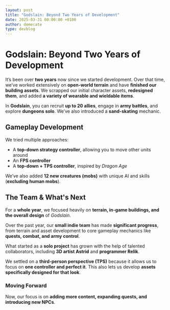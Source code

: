 ```yaml
---
layout: post
title: "Godslain: Beyond Two Years of Development"
date: 2025-03-31 00:00:00 +0100
author: demecate
type: devblog
---
```


# Godslain: Beyond Two Years of Development  

It’s been over **two years** now since we started development. Over that time, we’ve worked extensively on **open-world terrain** and have **finished our building assets**. We scrapped our initial character assets, **redesigned them**, and added **a variety of wearable and wieldable items**.  

In **Godslain**, you can recruit **up to 20 allies**, engage in **army battles**, and explore **dungeons solo**. We’ve also introduced a **sand-skating** mechanic.  

## Gameplay Development  

We tried multiple approaches:  
- A **top-down strategy controller**, allowing you to move other units around  
- An **FPS controller**  
- A **top-down + TPS controller**, inspired by *Dragon Age*  

We’ve also added **12 new creatures (mobs)** with unique AI and skills (**excluding human mobs**).  

## The Team & What's Next  

For a **whole year**, we focused heavily on **terrain, in-game buildings, and the overall design** of *Godslain*.  

Over the past year, our **small indie team** has made **significant progress**, from terrain and asset development to core gameplay mechanics like **quests, combat, and army control**.  

What started as a **solo project** has grown with the help of talented collaborators, including **3D artist Astrid** and **programmer Relik**.  

We settled on a **third-person perspective (TPS)** because it allows us to focus on **one controller and perfect it**. This also lets us develop **assets specifically designed for that look**.  

### Moving Forward  

Now, our focus is on **adding more content, expanding quests, and introducing new NPCs**.
